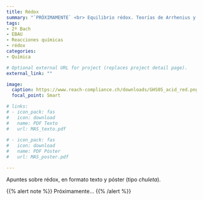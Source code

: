 ```yaml
---
title: Rédox
summary: "`PRÓXIMAMENTE` <br> Equilibrio rédox. Teorías de Arrhenius y de Brönsted-Lowry. Concepto de pH."
tags:
- 2º Bach
- EBAU
- Reacciones químicas
- rédox
categories:
- Química

# Optional external URL for project (replaces project detail page).
external_link: ""

image:
  caption: https://www.reach-compliance.ch/downloads/GHS05_acid_red.png
  focal_point: Smart

# links:
# - icon_pack: fas
#   icon: download
#   name: PDF Texto
#   url: MAS_texto.pdf
  
# - icon_pack: fas
#   icon: download
#   name: PDF Póster
#   url: MAS_poster.pdf

---
```


Apuntes sobre rédox, en formato texto y póster (tipo _chuleta_).

{{% alert note %}}
Próximamente...
{{% /alert %}}